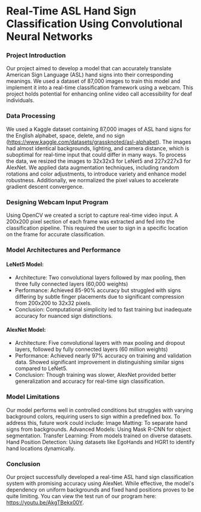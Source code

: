 # Real-Time ASL Hand Sign Classification Using Convolutional Neural Networks
### Project Introduction
Our project aimed to develop a model that can accurately translate American Sign Language (ASL) hand signs into their corresponding meanings. We used a dataset of 87,000 images to train this model and implement it into a real-time classification framework using a webcam. This project holds potential for enhancing online video call accessibility for deaf individuals.
### Data Processing
We used a Kaggle dataset containing 87,000 images of ASL hand signs for the English alphabet, space, delete, and no sign (https://www.kaggle.com/datasets/grassknoted/asl-alphabet). The images had almost identical backgrounds, lighting, and camera distance, which is suboptimal for real-time input that could differ in many ways. 
To process the data, we resized the images to 32x32x3 for LeNet5 and 227x227x3 for AlexNet. We applied data augmentation techniques, including random rotations and color adjustments, to introduce variety and enhance model robustness. Additionally, we normalized the pixel values to accelerate gradient descent convergence.
### Designing Webcam Input Program
Using OpenCV we created a script to capture real-time video input. A 200x200 pixel section of each frame was extracted and fed into the classification pipeline. This required the user to sign in a specific location on the frame for accurate classification.
### Model Architectures and Performance
#### LeNet5 Model:
* Architecture: Two convolutional layers followed by max pooling, then three fully connected layers (60,000 weights)
* Performance: Achieved 85-90% accuracy but struggled with signs differing by subtle finger placements due to significant compression from 200x200 to 32x32 pixels.
* Conclusion: Computational simplicity led to fast training but inadequate accuracy for nuanced sign distinctions.
#### AlexNet Model:
* Architecture: Five convolutional layers with max pooling and dropout layers, followed by fully connected layers (60 million weights)
* Performance: Achieved nearly 97% accuracy on training and validation data. Showed significant improvement in distinguishing similar signs compared to LeNet5.
* Conclusion: Though training was slower, AlexNet provided better generalization and accuracy for real-time sign classification.
### Model Limitations
Our model performs well in controlled conditions but struggles with varying background colors, requiring users to sign within a predefined box. To address this, future work could include:
Image Matting: To separate hand signs from backgrounds.
Advanced Models: Using Mask R-CNN for object segmentation.
Transfer Learning: From models trained on diverse datasets.
Hand Position Detection: Using datasets like EgoHands and HGR1 to identify hand locations dynamically.
### Conclusion
Our project successfully developed a real-time ASL hand sign classification system with promising accuracy using AlexNet. While effective, the model's dependency on uniform backgrounds and fixed hand positions proves to be quite limiting. You can view the test run of our program here: https://youtu.be/AkgTBekx00Y. 

